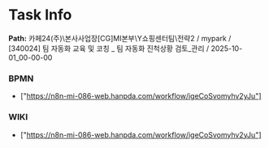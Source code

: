 # Task Info

**Path:** 카페24(주)\본사사업장\[CG]MI본부\Y쇼핑센터팀\전략2 / mypark / [340024] 팀 자동화 교육 및 코칭 _ 팀 자동화 진척상황 검토_관리 / 2025-10-01_00-00-00

### BPMN
- ["https://n8n-mi-086-web.hanpda.com/workflow/igeCoSvomyhv2yJu"]

### WIKI
- ["https://n8n-mi-086-web.hanpda.com/workflow/igeCoSvomyhv2yJu"]

